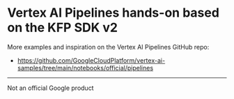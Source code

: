 # Vertex AI Pipelines hands-on based on the KFP SDK v2

More examples and inspiration on the Vertex AI Pipelines GitHub repo:
- https://github.com/GoogleCloudPlatform/vertex-ai-samples/tree/main/notebooks/official/pipelines

----------
Not an official Google product